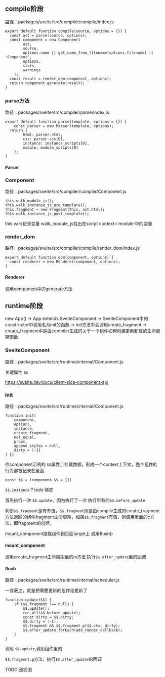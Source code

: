 ## compile阶段

路径：packages/svelte/src/compiler/compile/index.js

```
export default function compile(source, options = {}) {
  const ast = parse(source, options);
  const component = new Component(
		ast,
		source,
		options.name || get_name_from_filename(options.filename) || 'Component',
		options,
		stats,
		warnings
	);
  const result = render_dom(component, options);
  return component.generate(result);
}
```

### parse方法

路径：packages/svelte/src/compiler/parse/index.js

```
export default function parse(template, options = {}) {
	const parser = new Parser(template, options);
  return {
		html: parser.html,
		css: parser.css[0],
		instance: instance_scripts[0],
		module: module_scripts[0]
	};
}
```

#### Parser

### Component

路径：packages/svelte/src/compiler/compile/Component.js

```
this.walk_module_js();
this.walk_instance_js_pre_template();
this.fragment = new Fragment(this, ast.html);
this.walk_instance_js_post_template();
```

this.vars记录变量
walk_module_js找出在script context='module'中的变量

### render_dom

路径：packages/svelte/src/compiler/compile/render_dom/index.js

```
export default function dom(component, options) {
  const renderer = new Renderer(component, options);
}
```

#### Renderer

调用component中的generate方法

## runtime阶段

new App()
->
App extends SvelteComponent
->
SvelteComponent中的constructor中调用名为init的函数
->
init方法中会调用create_fragment
->
create_fragment中是由compiler生成的关于一个组件如何创建更新卸载的生命周期函数

### SvelteComponent

路径：packages/svelte/src/runtime/internal/Component.js

关键属性 `$$`

https://svelte.dev/docs/client-side-component-api

### init

路径：packages/svelte/src/runtime/internal/Component.js

```
function init(
	component,
	options,
	instance,
	create_fragment,
	not_equal,
	props,
	append_styles = null,
	dirty = [-1]
) {}
```

往component示例的 `$$`属性上挂载数据，形成一个context上下文，整个组件的行为都被记录在里面

```
const $$ = (component.$$ = {})
```



`$$.instance` ? todo 待定

首先执行一次 `$$.update`，因为执行了一次
执行所有的`$$.before_update`

判断`$$.fragment`是有有值，`$$.fragment`则是由compile生成的create_fragment方法返回的组件fragment生命周期，如果`$$.fragment`有值，则调用里面的c方法，即fragment的创建。

mount_component挂载组件到页面target上
调用flush()

#### mount_component

调用create_fragment生命周期里的m方法
执行`$$.after_update`里的回调

#### flush

路径：packages/svelte/src/runtime/internal/scheduler.js

一言蔽之，就是把需要更新的组件给更新了

```
function update($$) {
	if ($$.fragment !== null) {
		$$.update();
		run_all($$.before_update);
		const dirty = $$.dirty;
		$$.dirty = [-1];
		$$.fragment && $$.fragment.p($$.ctx, dirty);
		$$.after_update.forEach(add_render_callback);
	}
}
```

调用 `$$.update`,调用组件里的

`$$.fragment.p`方法，执行`$$.after_update`的回调

TODO 流程图